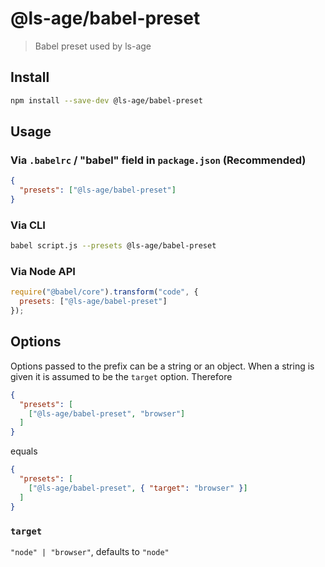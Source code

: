 # @ls-age/babel-preset

> Babel preset used by ls-age

## Install

```sh
npm install --save-dev @ls-age/babel-preset
```

## Usage

### Via `.babelrc` / "babel" field in `package.json` (Recommended)

```json
{
  "presets": ["@ls-age/babel-preset"]
}
```

### Via CLI

```sh
babel script.js --presets @ls-age/babel-preset
```

### Via Node API

```javascript
require("@babel/core").transform("code", {
  presets: ["@ls-age/babel-preset"]
});
```

## Options

Options passed to the prefix can be a string or an object. When a string is given it is assumed to be the `target` option. Therefore

```json
{
  "presets": [
    ["@ls-age/babel-preset", "browser"]
  ]
}
```

equals

```json
{
  "presets": [
    ["@ls-age/babel-preset", { "target": "browser" }]
  ]
}
```

### `target`

`"node" | "browser"`, defaults to `"node"`
